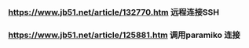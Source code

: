 ###  https://www.jb51.net/article/132770.htm   远程连接SSH      
###  https://www.jb51.net/article/125881.htm   调用paramiko  连接
